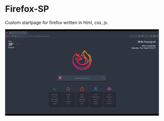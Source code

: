 # Firefox-SP
Custom startpage for firefox written in html, css, js.

![Preview](./Resources/Homepage.png)
